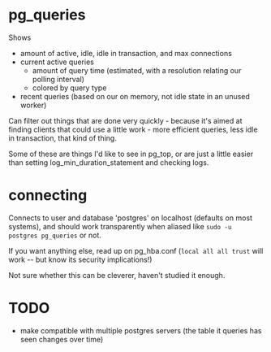 # pg_queries

Shows 
- amount of active, idle, idle in transaction, and max connections
- current active queries 
  - amount of query time (estimated, with a resolution relating our polling interval)
  - colored by query type
- recent queries (based on our on memory, not idle state in an unused worker)


Can filter out things that are done very quickly - because it's aimed at finding clients that could use a little work - more efficient queries, less idle in transaction, that kind of thing.

Some of these are things I'd like to see in pg_top, or are just a little easier than setting log_min_duration_statement and checking logs.


# connecting

Connects to user and database 'postgres' on localhost (defaults on most systems), and should work transparently when aliased like `sudo -u postgres pg_queries` or not.

If you want anything else, read up on pg_hba.conf   (`local all all trust`   will work -- but know its security implications!)

Not sure whether this can be cleverer, haven't studied it enough.


# TODO
- make compatible with multiple postgres servers (the table it queries has seen changes over time)

  
